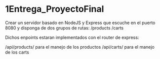 # 1Entrega_ProyectoFinal

Crear un servidor basado en NodeJS y Express que escuche en el puerto 8080 y disponga de dos grupos de rutas:
/products
/carts

Dichos enpoints estaran implementados con el router de express:

/api/products/ para el manejo de los productos
/api/carts/ para el manejo de los carts
